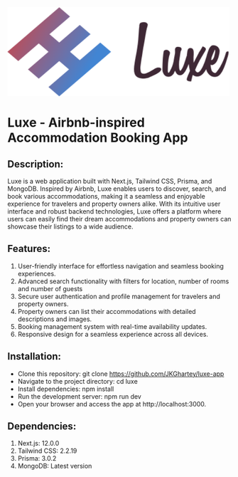 <img src="/public/images/logo1.svg" alt="Image Alt Text" width="500" height="200">

# Luxe - Airbnb-inspired Accommodation Booking App

## Description:
Luxe is a web application built with Next.js, Tailwind CSS, Prisma, and MongoDB. Inspired by Airbnb, Luxe enables users to discover, search, and book various accommodations, making it a seamless and enjoyable experience for travelers and property owners alike. With its intuitive user interface and robust backend technologies, Luxe offers a platform where users can easily find their dream accommodations and property owners can showcase their listings to a wide audience.

## Features:
1.  User-friendly interface for effortless navigation and seamless booking experiences.
2.  Advanced search functionality with filters for location, number of rooms and number of guests
3.  Secure user authentication and profile management for travelers and property owners.
4.  Property owners can list their accommodations with detailed descriptions and images.
5.  Booking management system with real-time availability updates.
6.  Responsive design for a seamless experience across all devices.


## Installation:
*  Clone this repository: git clone https://github.com/JKGhartey/luxe-app
*  Navigate to the project directory: cd luxe
*  Install dependencies: npm install 
*  Run the development server: npm run dev
*  Open your browser and access the app at http://localhost:3000.


## Dependencies:

1.  Next.js: 12.0.0
2.  Tailwind CSS: 2.2.19
3.  Prisma: 3.0.2
4.  MongoDB: Latest version

